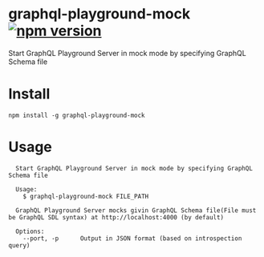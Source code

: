 # graphql-playground-mock [![npm version](https://badge.fury.io/js/graphql-playground-mock.svg)](https://badge.fury.io/js/graphql-playground-mock)

Start GraphQL Playground Server in mock mode by specifying GraphQL Schema file

# Install
```
npm install -g graphql-playground-mock
```

# Usage
```
  Start GraphQL Playground Server in mock mode by specifying GraphQL Schema file

  Usage: 
    $ graphql-playground-mock FILE_PATH

  GraphQL Playground Server mocks givin GraphQL Schema file(File must be GraphQL SDL syntax) at http://localhost:4000 (by default)

  Options:
    --port, -p      Output in JSON format (based on introspection query)
```
